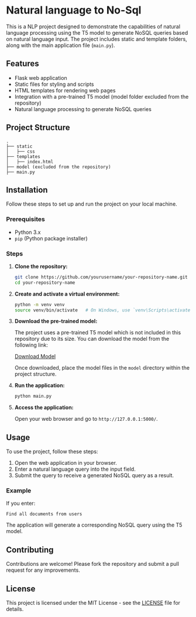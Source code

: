 # Natural language to No-Sql

This is a NLP project designed to demonstrate the capabilities of natural language processing using the T5 model to generate NoSQL queries based on natural language input. The project includes static and template folders, along with the main application file (`main.py`).

## Features

- Flask web application
- Static files for styling and scripts
- HTML templates for rendering web pages
- Integration with a pre-trained T5 model (model folder excluded from the repository)
- Natural language processing to generate NoSQL queries

## Project Structure

```
.
├── static
│   ├── css
├── templates
│   ├── index.html
├── model (excluded from the repository)
├── main.py
```

## Installation

Follow these steps to set up and run the project on your local machine.

### Prerequisites

- Python 3.x
- `pip` (Python package installer)

### Steps

1. **Clone the repository:**

    ```sh
    git clone https://github.com/yourusername/your-repository-name.git
    cd your-repository-name
    ```

2. **Create and activate a virtual environment:**

    ```sh
    python -m venv venv
    source venv/bin/activate   # On Windows, use `venv\Scripts\activate`
    ```

3. **Download the pre-trained model:**

    The project uses a pre-trained T5 model which is not included in this repository due to its size. You can download the model from the following link:

    [Download Model](https://drive.google.com/drive/u/1/folders/1QI-w9iSVvaapQQquAJoT-RgsZHewFBpT)

    Once downloaded, place the model files in the `model` directory within the project structure.

4. **Run the application:**

    ```sh
    python main.py
    ```

6. **Access the application:**

    Open your web browser and go to `http://127.0.0.1:5000/`.

## Usage

To use the project, follow these steps:

1. Open the web application in your browser.
2. Enter a natural language query into the input field.
3. Submit the query to receive a generated NoSQL query as a result.

### Example

If you enter: 

```
Find all documents from users
```

The application will generate a corresponding NoSQL query using the T5 model.

## Contributing

Contributions are welcome! Please fork the repository and submit a pull request for any improvements.

## License

This project is licensed under the MIT License - see the [LICENSE](LICENSE) file for details.